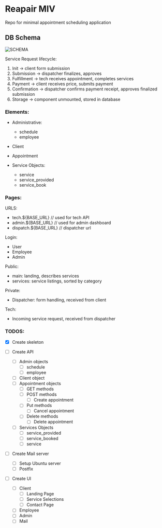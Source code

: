 # Reapair MIV
Repo for minimal appointment scheduling application
## DB Schema
![SCHEMA]('./helpers.DbSchema.png')

Service Request lifecycle:
1. Init -> client form submission
2. Submission -> dispatcher finalizes, approves
3. Fulfillment -> tech receives appointment, completes services
4. Payment -> client receives price, submits payment
5. Confirmation -> dispatcher confirms payment receipt, approves finalized submission
6. Storage -> component unmounted, stored in database

### Elements:
- Administrative:
  - schedule
  - employee

- Client

- Appointment

- Service Objects:
  - service
  - service_provided
  - service_book


### Pages:
URLS:
* tech.${BASE_URL}      // used for tech API
* admin.${BASE_URL}     // used for admin dashboard
* dispatch.${BASE_URL}  // dispatcher url


Login:
  - User
  - Employee
  - Admin

Public:
  - main: landing, describes services
  - services: service listings, sorted by category

Private:
  - Dispatcher: form handling, received from client

Tech:
  - Incoming service request, received from dispatcher


### TODOS:
- [x] Create skeleton

- [ ] Create API
  - [ ] Admin objects
    - [ ] schedule
    - [ ] employee
  - [ ] Client object
  - [ ] Appointment objects
    - [ ] GET methods
    - [ ] POST methods
      - [ ] Create appointment
    - [ ] Put methods
      - [ ] Cancel appointment
    - [ ] Delete methods
      - [ ] Delete appointment
  - [ ] Services Objects
    - [ ] service_provided
    - [ ] service_booked
    - [ ] service

- [ ] Create Mail server
  - [ ] Setup Ubuntu server
  - [ ] Postfix

- [ ] Create UI
  - [ ] Client
    - [ ] Landing Page
    - [ ] Service Selections
    - [ ] Contact Page
  - [ ] Employee
  - [ ] Admin
  - [ ] Mail